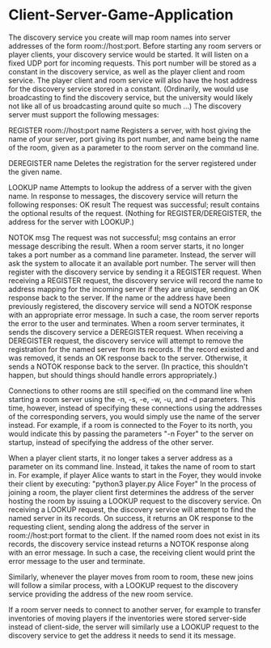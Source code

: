 # Client-Server-Game-Application

The discovery service you create will map room names into server addresses of the form room://host:port.
Before starting any room servers or player clients, your discovery service would be started.  It will listen on a fixed UDP port for incoming requests.  This port number will be stored as a constant in the discovery service, as well as the player client and room service.  The player client and room service will also have the host address for the discovery service stored in a constant.  (Ordinarily, we would use broadcasting to find the discovery service, but the university would likely not like all of us broadcasting around quite so much ...)
The discovery server must support the following messages:

REGISTER room://host:port name
Registers a server, with host giving the name of your server, port giving its port number, and name being the name of the room, given as a parameter to the room server on the command line.

DEREGISTER name
Deletes the registration for the server registered under the given name.

LOOKUP name
Attempts to lookup the address of a server with the given name.
In response to messages, the discovery service will return the following responses:
OK result
The request was successful; result contains the optional results of the request.  (Nothing for REGISTER/DEREGISTER, the address for the server with LOOKUP.)

NOTOK msg
The request was not successful; msg contains an error message describing the result.
When a room server starts, it no longer takes a port number as a command line parameter.  Instead, the server will ask the system to allocate it an available port number.  The server will then register with the discovery service by sending it a REGISTER request.  When receiving a REGISTER request, the discovery service will record the name to address mapping for the incoming server if they are unique, sending an OK response back to the server.  If the name or the address have been previously registered, the discovery service will send a NOTOK response with an appropriate error message.  In such a case, the room server reports the error to the user and terminates.
When a room server terminates, it sends the discovery service a DEREGISTER request.  When receiving a DEREGISTER request, the discovery service will attempt to remove the registration for the named server from its records.  If the record existed and was removed, it sends an OK response back to the server.  Otherwise, it sends a NOTOK response back to the server.  (In practice, this shouldn't happen, but should things should handle errors appropriately.)

Connections to other rooms are still specified on the command line when starting a room server using the -n, -s, -e, -w, -u, and -d parameters.  This time, however, instead of specifying these connections using the addresses of the corresponding servers, you would simply use the name of the server instead.  For example, if a room is connected to the Foyer to its north, you would indicate this by passing the parameters "-n Foyer" to the server on startup, instead of specifying the address of the other server.

When a player client starts, it no longer takes a server address as a parameter on its command line.  Instead, it takes the name of room to start in.  For example, if player Alice wants to start in the Foyer, they would invoke their client by executing:  "python3 player.py Alice Foyer"
In the process of joining a room, the player client first determines the address of the server hosting the room by issuing a LOOKUP request to the discovery service.  On receiving a LOOKUP request, the discovery service will attempt to find the named server in its records.  On success, it returns an OK response to the requesting client, sending along the address of the server in room://host:port format to the client.  If the named room does not exist in its records, the discovery service instead returns a NOTOK response along with an error message.  In such a case, the receiving client would print the error message to the user and terminate.

Similarly, whenever the player moves from room to room, these new joins will follow a similar process, with a LOOKUP request to the discovery service providing the address of the new room service.

If a room server needs to connect to another server, for example to transfer inventories of moving players if the inventories were stored server-side instead of client-side, the server will similarly use a LOOKUP request to the discovery service to get the address it needs to send it its message.
